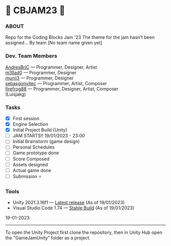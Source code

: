 # 👾 CBJAM23 👾

### ABOUT
Repo for the Coding Blocks Jam '23
The theme for the jam hasn't been assigned...
By team [No team name given yet]

### Dev. Team Members
[AndresBriC](https://github.com/AndresBriC) — Programmer, Designer, Artist  
[m3llad0](https://github.com/m3llad0) — Programmer, Designer    
[munij3](https://github.com/munij3) — Programmer, Designer    
[sebasgonvitec](https://github.com/sebasgonvitec) — Programmer, Artist, Composer     
[firefrog88](https://github.com/Firefrog88) — Programmer, Designer, Artist, Composer   
(Luisjakg)  

### Tasks
- [x] First session
- [x] Engine Selection
- [x] Initial Project Build (Unity)
- [ ] JAM STARTS!! 19/01/2023 - 23:00
- [ ] Initial Brainstorm (game design)
- [ ] Personal Schedules
- [ ] Game prototype done
- [ ] Score Composed
- [ ] Assets designed
- [ ] Actual game done
- [ ] Submission ⭐ 

### Tools

- Unity 2021.3.16f1 — [Latest release](https://unity.com/releases/2021-lts) (As of 19/01/2023)
- Visual Studio Code 1.74 — [Stable Build](https://code.visualstudio.com/) (As of 19/01/2023)

19-01-2023 

----
To open the Unity Project first clone the repository, then in Unity Hub open the "GameJamUnity" folder as a project.
